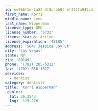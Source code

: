 ```yaml
---
id: ee966f1e-1a82-4f8c-bb9f-ef44f7a945c4
first_name: Korri
middle_name: Lynn
last_name: Wipperman
license_type: DMD
license_number: '5732'
license_status: Active
license_expiration: '42185'
address: '5047 Jessica Joy St'
city: 'Las Vegas'
state: NV
zip: '89149'
phone: '(702) 285-5312'
fax: '(702) 658-1327'
services:
  - dentist
category: dentists
title: 'Korri Wipperman'
_geoloc:
  lat: 36.2543
  lng: -115.276
---
```

